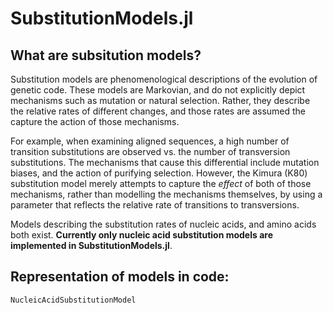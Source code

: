 # SubstitutionModels.jl

## What are subsitution models?

Substitution models are phenomenological descriptions of the evolution of genetic code.
These models are Markovian, and do not explicitly depict mechanisms such as
mutation or natural selection.
Rather, they describe the relative rates of different changes, and those rates
are assumed the capture the action of those mechanisms.

For example, when examining aligned sequences, a high number of transition
substitutions are observed vs. the number of transversion substitutions.
The mechanisms that cause this differential include mutation biases, and the
action of purifying selection.
However, the Kimura (K80) substitution model merely attempts to capture the
*effect* of both of those mechanisms, rather than modelling the mechanisms
themselves, by using a parameter that reflects the relative rate of transitions
to transversions.

Models describing the substitution rates of nucleic acids, and amino acids both exist. **Currently only nucleic acid substitution models are implemented in SubstitutionModels.jl**.

## Representation of models in code:

```@docs
NucleicAcidSubstitutionModel
```
